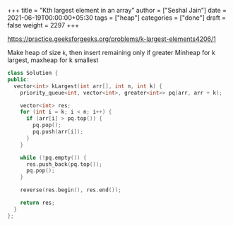 +++
title = "Kth largest element in an array"
author = ["Seshal Jain"]
date = 2021-06-19T00:00:00+05:30
tags = ["heap"]
categories = ["done"]
draft = false
weight = 2297
+++

<https://practice.geeksforgeeks.org/problems/k-largest-elements4206/1>

Make heap of size `k`, then insert remaining only if greater
Minheap for k largest, maxheap for k smallest

```cpp
class Solution {
public:
  vector<int> kLargest(int arr[], int n, int k) {
    priority_queue<int, vector<int>, greater<int>> pq(arr, arr + k);

    vector<int> res;
    for (int i = k; i < n; i++) {
      if (arr[i] > pq.top()) {
        pq.pop();
        pq.push(arr[i]);
      }
    }

    while (!pq.empty()) {
      res.push_back(pq.top());
      pq.pop();
    }

    reverse(res.begin(), res.end());

    return res;
  }
};
```
